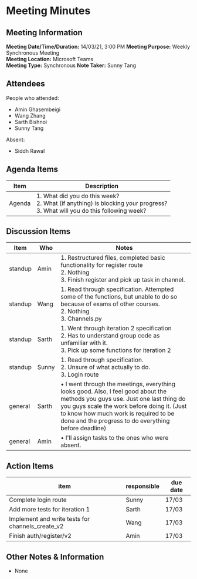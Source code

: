 # Meeting Minutes
## Meeting Information
**Meeting Date/Time/Duration:** 14/03/21, 3:00 PM
**Meeting Purpose:** Weekly Synchronous Meeting  
**Meeting Location:** Microsoft Teams  
**Meeting Type:** Synchronous
**Note Taker:** Sunny Tang  

## Attendees
People who attended:
- Amin Ghasembeigi
- Wang Zhang
- Sarth Bishnoi
- Sunny Tang

Absent:
- Siddh Rawal

## Agenda Items
Item | Description
---- | ----
Agenda | 1. What did you do this week?<br>2. What (if anything) is blocking your progress?<br>3. What will you do this following week?

## Discussion Items
Item | Who | Notes |
---- | ---- | ---- |
standup | Amin | 1. Restructured files, completed basic functionality for register route<br> 2. Nothing <br> 3. Finish register and pick up task in channel.|
standup | Wang | 1. Read through specification. Attempted some of the functions, but unable to do so because of exams of other courses. <br> 2. Nothing <br> 3. Channels.py
standup | Sarth | 1. Went through iteration 2 specification<br> 2. Has to understand group code as unfamiliar with it.  <br> 3. Pick up some functions for iteration 2
standup | Sunny | 1. Read through specification. <br> 2. Unsure of what actually to do. <br> 3. Login route
general | Sarth | • I went through the meetings, everything looks good. Also, I feel good about the methods you guys use. Just one last thing do you guys scale the work before doing it. (Just to know how much work is required to be done and the progress to do everything before deadline)
general | Amin | • I'll assign tasks to the ones who were absent. 

## Action Items
item | responsible | due date |
| ---- | ---- | ---- |
Complete login route | Sunny | 17/03 ||
Add more tests for iteration 1 | Sarth | 17/03 ||
Implement and write tests for channels_create_v2 | Wang | 17/03 ||
Finish auth/register/v2 | Amin | 17/03 ||

## Other Notes & Information
* None
